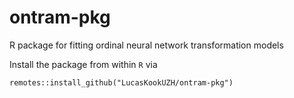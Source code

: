 # ontram-pkg
R package for fitting ordinal neural network transformation models

Install the package from within `R` via

```
remotes::install_github("LucasKookUZH/ontram-pkg")
```
